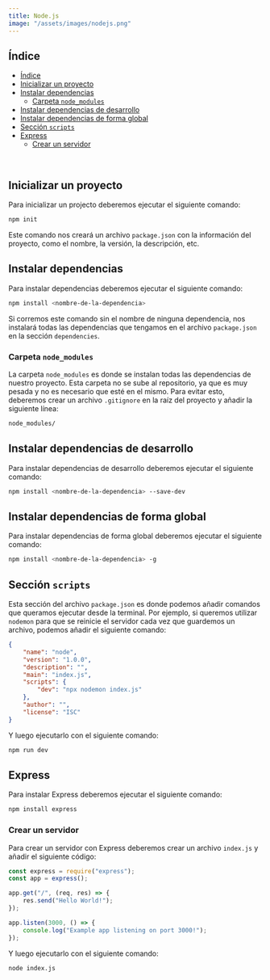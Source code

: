 ```yaml
---
title: Node.js
image: "/assets/images/nodejs.png"
---
```


## Índice

- [Índice](#índice)
- [Inicializar un proyecto](#inicializar-un-proyecto)
- [Instalar dependencias](#instalar-dependencias)
  - [Carpeta `node_modules`](#carpeta-node_modules)
- [Instalar dependencias de desarrollo](#instalar-dependencias-de-desarrollo)
- [Instalar dependencias de forma global](#instalar-dependencias-de-forma-global)
- [Sección `scripts`](#sección-scripts)
- [Express](#express)
  - [Crear un servidor](#crear-un-servidor)

<br>

## Inicializar un proyecto

Para inicializar un projecto deberemos ejecutar el siguiente comando:

```bash
npm init
```

Este comando nos creará un archivo `package.json` con la información del proyecto, como el nombre, la versión, la descripción, etc.

## Instalar dependencias

Para instalar dependencias deberemos ejecutar el siguiente comando:

```bash
npm install <nombre-de-la-dependencia>
```

Si corremos este comando sin el nombre de ninguna dependencia, nos instalará todas las dependencias que tengamos en el archivo `package.json` en la sección `dependencies`.

### Carpeta `node_modules`

La carpeta `node_modules` es donde se instalan todas las dependencias de nuestro proyecto. Esta carpeta no se sube al repositorio, ya que es muy pesada y no es necesario que esté en el mismo. Para evitar esto, deberemos crear un archivo `.gitignore` en la raíz del proyecto y añadir la siguiente línea:

```bash
node_modules/
```

## Instalar dependencias de desarrollo

Para instalar dependencias de desarrollo deberemos ejecutar el siguiente comando:

```bash
npm install <nombre-de-la-dependencia> --save-dev
```

## Instalar dependencias de forma global

Para instalar dependencias de forma global deberemos ejecutar el siguiente comando:

```bash
npm install <nombre-de-la-dependencia> -g
```

## Sección `scripts`

Esta sección del archivo `package.json` es donde podemos añadir comandos que queramos ejecutar desde la terminal. Por ejemplo, si queremos utilizar `nodemon` para que se reinicie el servidor cada vez que guardemos un archivo, podemos añadir el siguiente comando:

```json
{
    "name": "node",
    "version": "1.0.0",
    "description": "",
    "main": "index.js",
    "scripts": {
        "dev": "npx nodemon index.js"
    },
    "author": "",
    "license": "ISC"
}
```

Y luego ejecutarlo con el siguiente comando:

```bash
npm run dev
```

## Express

Para instalar Express deberemos ejecutar el siguiente comando:

```bash
npm install express
```

### Crear un servidor

Para crear un servidor con Express deberemos crear un archivo `index.js` y añadir el siguiente código:

```js
const express = require("express");
const app = express();

app.get("/", (req, res) => {
    res.send("Hello World!");
});

app.listen(3000, () => {
    console.log("Example app listening on port 3000!");
});
```

Y luego ejecutarlo con el siguiente comando:

```bash
node index.js
```

